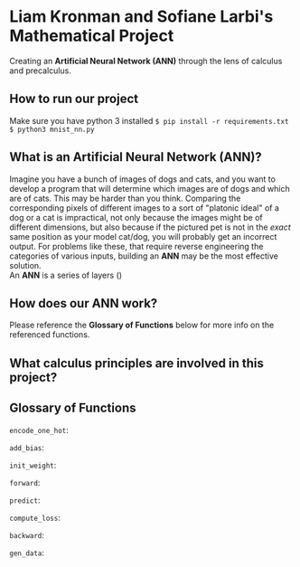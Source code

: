 # Liam Kronman and Sofiane Larbi's Mathematical Project
Creating an **Artificial Neural Network (ANN)** through the lens of calculus and precalculus.

## How to run our project
Make sure you have python 3 installed
`$ pip install -r requirements.txt`
`$ python3 mnist_nn.py`


## What is an Artificial Neural Network (ANN)?
Imagine you have a bunch of images of dogs and cats, and you want to develop a program that will determine which images are of dogs and which are of cats. This may be harder than you think. Comparing the corresponding pixels of different images to a sort of "platonic ideal" of a dog or a cat is impractical, not only because the images might be of different dimensions, but also because if the pictured pet is not in the *exact* same position as your model cat/dog, you will probably get an incorrect output. For problems like these, that require reverse engineering the categories of various inputs, building an **ANN** may be the most effective solution.  
An **ANN** is a series of layers ()

## How does our ANN work?
Please reference the **Glossary of Functions** below for more info on the referenced functions.

## What calculus principles are involved in this project?

## Glossary of Functions
`encode_one_hot`:  

`add_bias`:  

`init_weight`:

`forward`:  

`predict`:  

`compute_loss`:  

`backward`:  

`gen_data`:  